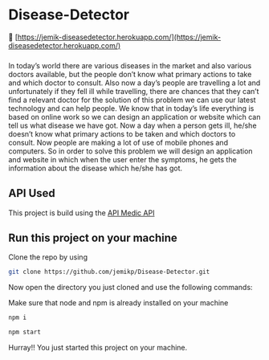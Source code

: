 # Disease-Detector


🔗 [https://jemik-diseasedetector.herokuapp.com/](https://jemik-diseasedetector.herokuapp.com/)

###

In today’s world there are various diseases in the market and also various doctors available, but the people don’t know what primary actions to take and which doctor to consult. Also now a day’s people are travelling a lot and unfortunately if they fell ill while travelling, there are chances that they can’t find a relevant doctor for the solution of this problem we can use our latest technology and can help people. We know that in today’s life everything is based on online work so we can design an application or website which can tell us what disease we have got. Now a day when a person gets ill, he/she doesn’t know what primary actions to be taken and which doctors to consult. Now people are making a lot of use of mobile phones and computers. So in order to solve this problem we will design an application and website in which when the user enter the symptoms, he gets the information about the disease which he/she has got.


## API Used

This project is build using the [API Medic API](https://apimedic.com/)


## Run this project on your machine

Clone the repo by using
 
```bash
git clone https://github.com/jemikp/Disease-Detector.git
```

Now open the directory you just cloned and use the following commands:

Make sure that node and npm is already installed on your machine


```bash
npm i
```

```bash
npm start
```

Hurray!! You just started this project on your machine.